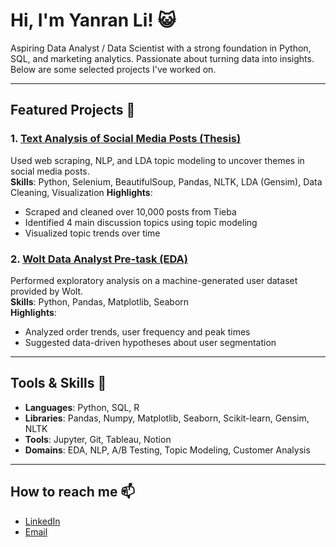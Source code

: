 # Hi, I'm Yanran Li! 😺

Aspiring Data Analyst / Data Scientist with a strong foundation in Python, SQL, and marketing analytics. Passionate about turning data into insights. Below are some selected projects I've worked on.

---

## Featured Projects 🌱

### 1. [Text Analysis of Social Media Posts (Thesis)](https://github.com/yourname/thesis-appendix)
Used web scraping, NLP, and LDA topic modeling to uncover themes in social media posts.  
**Skills**: Python, Selenium, BeautifulSoup, Pandas, NLTK, LDA (Gensim), Data Cleaning, Visualization
**Highlights**:
- Scraped and cleaned over 10,000 posts from Tieba
- Identified 4 main discussion topics using topic modeling
- Visualized topic trends over time

### 2. [Wolt Data Analyst Pre-task (EDA)](https://github.com/yourname/wolt-eda-task)
Performed exploratory analysis on a machine-generated user dataset provided by Wolt.  
**Skills**: Python, Pandas, Matplotlib, Seaborn  
**Highlights**:
- Analyzed order trends, user frequency and peak times
- Suggested data-driven hypotheses about user segmentation

---

## Tools & Skills 👀

- **Languages**: Python, SQL, R  
- **Libraries**: Pandas, Numpy, Matplotlib, Seaborn, Scikit-learn, Gensim, NLTK  
- **Tools**: Jupyter, Git, Tableau, Notion  
- **Domains**: EDA, NLP, A/B Testing, Topic Modeling, Customer Analysis

---

## How to reach me 📫

- [LinkedIn](https://linkedin.com/in/yanran-li-a74920324)  
- [Email](mailto:lyrglmlzx@126.com)
